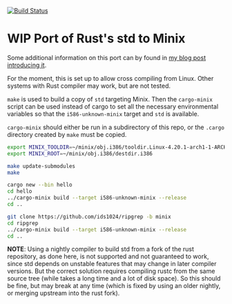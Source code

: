 [![Build Status](https://travis-ci.org/ids1024/rust-minix.svg?branch=master)](https://travis-ci.org/ids1024/rust-minix)

WIP Port of Rust's std to Minix
===============================

Some additional information on this port can by found in [my blog post introducing it](https://iandouglasscott.com/2019/02/18/cross-compiling-rust-code-to-minix/).

For the moment, this is set up to allow cross compiling from Linux. Other systems with Rust compiler may work, but are not tested.

`make` is used to build a copy of `std` targeting Minix. Then the `cargo-minix` script can be used instead of cargo to set all the necessary environmental variables so that the `i586-unknown-minix` target and `std` is available.

`cargo-minix` should either be run in a subdirectory of this repo, or the `.cargo` directory created by `make` must be copied.

```bash
export MINIX_TOOLDIR=~/minix/obj.i386/tooldir.Linux-4.20.1-arch1-1-ARCH-x86_64
export MINIX_ROOT=~/minix/obj.i386/destdir.i386

make update-submodules
make

cargo new --bin hello
cd hello
../cargo-minix build --target i586-unknown-minix --release
cd ..

git clone https://github.com/ids1024/ripgrep -b minix
cd ripgrep
../cargo-minix build --target i586-unknown-minix --release
cd ..
```

**NOTE**: Using a nightly compiler to build std from a fork of the rust repository, as done here, is not supported and not guaranteed to work, since std depends on unstable features that may change in later compiler versions. But the correct solution requires compiling rustc from the same source tree (while takes a long time and a lot of disk space). So this should be fine, but may break at any time (which is fixed by using an older nightly, or merging upstream into the rust fork).
